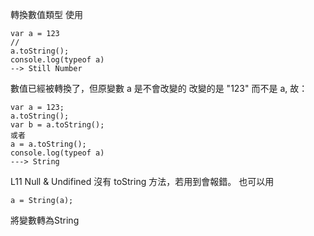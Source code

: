 轉換數值類型
使用

```
var a = 123
//
a.toString();
console.log(typeof a)
--> Still Number
```
數值已經被轉換了，但原變數 a 是不會改變的
改變的是 "123" 而不是 a, 
故：

```
var a = 123;
a.toString();
var b = a.toString();
或者
a = a.toString();
console.log(typeof a)
---> String 
```

L11
Null & Undifined 沒有 toString 方法，若用到會報錯。
也可以用
```
a = String(a);
```
將變數轉為String
